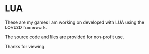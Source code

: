 # LUA
These are my games I am working on developed with LUA using the LOVE2D framework.

The source code and files are provided for non-profit use.

Thanks for viewing.